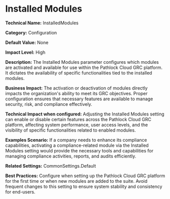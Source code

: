 # Installed Modules

**Technical Name:** InstalledModules

**Category:** Configuration

**Default Value:** None

**Impact Level:** High

**Description:** The Installed Modules parameter configures which modules are activated and available for use within the Pathlock Cloud GRC platform. It dictates the availability of specific functionalities tied to the installed modules.

**Business Impact:** The activation or deactivation of modules directly impacts the organization's ability to meet its GRC objectives. Proper configuration ensures that necessary features are available to manage security, risk, and compliance effectively.

**Technical Impact when configured:** Adjusting the Installed Modules setting can enable or disable certain features across the Pathlock Cloud GRC platform, affecting system performance, user access levels, and the visibility of specific functionalities related to enabled modules.

**Examples Scenario:** If a company needs to enhance its compliance capabilities, activating a compliance-related module via the Installed Modules setting would provide the necessary tools and capabilities for managing compliance activities, reports, and audits efficiently.

**Related Settings:** CommonSettings.Default

**Best Practices:** Configure when setting up the Pathlock Cloud GRC platform for the first time or when new modules are added to the suite. Avoid frequent changes to this setting to ensure system stability and consistency for end-users.